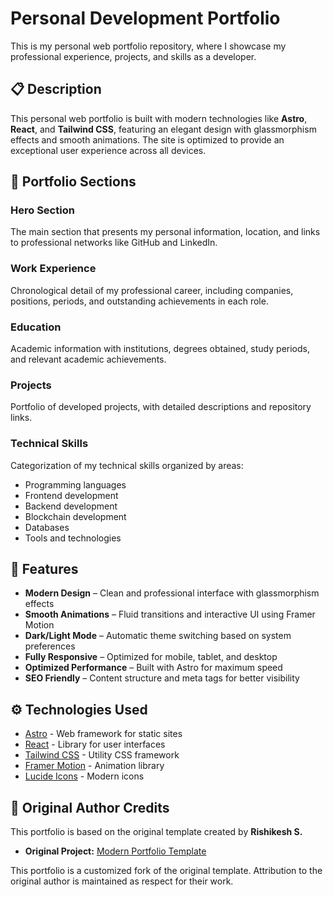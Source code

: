 # Personal Development Portfolio

This is my personal web portfolio repository, where I showcase my professional experience, projects, and skills as a developer.

## 📋 Description

This personal web portfolio is built with modern technologies like **Astro**, **React**, and **Tailwind CSS**, featuring an elegant design with glassmorphism effects and smooth animations. The site is optimized to provide an exceptional user experience across all devices.

## 🎯 Portfolio Sections

### Hero Section
The main section that presents my personal information, location, and links to professional networks like GitHub and LinkedIn.

### Work Experience
Chronological detail of my professional career, including companies, positions, periods, and outstanding achievements in each role.

### Education
Academic information with institutions, degrees obtained, study periods, and relevant academic achievements.

### Projects
Portfolio of developed projects, with detailed descriptions and repository links.

### Technical Skills
Categorization of my technical skills organized by areas:
- Programming languages
- Frontend development
- Backend development
- Blockchain development
- Databases
- Tools and technologies

## 🚀 Features

- **Modern Design** – Clean and professional interface with glassmorphism effects
- **Smooth Animations** – Fluid transitions and interactive UI using Framer Motion
- **Dark/Light Mode** – Automatic theme switching based on system preferences
- **Fully Responsive** – Optimized for mobile, tablet, and desktop
- **Optimized Performance** – Built with Astro for maximum speed
- **SEO Friendly** – Content structure and meta tags for better visibility

## ⚙️ Technologies Used

- [Astro](https://astro.build/) - Web framework for static sites
- [React](https://reactjs.org/) - Library for user interfaces
- [Tailwind CSS](https://tailwindcss.com/) - Utility CSS framework
- [Framer Motion](https://www.framer.com/motion/) - Animation library
- [Lucide Icons](https://lucide.dev/) - Modern icons

## 🙏 Original Author Credits

This portfolio is based on the original template created by **Rishikesh S.**

- **Original Project:** [Modern Portfolio Template](https://github.com/rishikesh2003/my-portfolio)

This portfolio is a customized fork of the original template. Attribution to the original author is maintained as respect for their work.